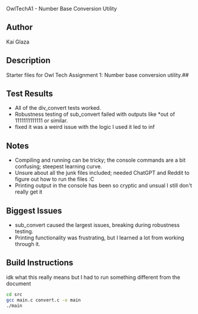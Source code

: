  OwlTechA1 - Number Base Conversion Utility

## Author
Kai Glaza

## Description
Starter files for Owl Tech Assignment 1: Number base conversion utility.## 

## Test Results
- All of the div_convert tests worked.
- Robustness testing of sub_convert failed with outputs like *out of 1111111111111 or similar.
- fixed it was a weird issue with the logic I used it led to inf

## Notes
- Compiling and running can be tricky; the console commands are a bit confusing; steepest learning curve.
- Unsure about all the junk files included; needed ChatGPT and Reddit to figure out how to run the files :C
- Printing output in the console has been so cryptic and unsual I still don't really get it

## Biggest Issues
- sub_convert caused the largest issues, breaking during robustness testing.
- Printing functionality was frustrating, but I learned a lot from working through it.


## Build Instructions
idk what this really means but I had to run something different from the document
```bash
cd src
gcc main.c convert.c -o main
./main
